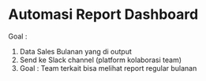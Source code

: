 # Automasi Report Dashboard

Goal :

1. Data Sales Bulanan yang di output
2. Send ke Slack channel (platform kolaborasi team)
3. Goal : Team terkait bisa melihat report regular bulanan
